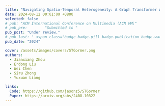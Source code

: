 ```yaml
---
title: "Navigating Spatio-Temporal Heterogeneity: A Graph Transformer Approach for Traffic Forecasting"
date: 2024-08-12 00:01:00 +0800
selected: false
# pub: "ACM International Conference on Multimedia (ACM MM)"
# pub_pre:        "Submitted to "
pub_post: "Under review."
# pub_last: ' <span class="badge badge-pill badge-publication badge-warning">Poster</span>'
pub_date: "2024"

cover: /assets/images/covers/STGormer.png
authors:
  - Jianxiang Zhou
  - Erdong Liu
  - Wei Chen
  - Siru Zhong
  - Yuxuan Liang

links:
  Code: https://github.com/jasonz5/STGormer
  Paper: https://arxiv.org/abs/2408.10822
---
```

